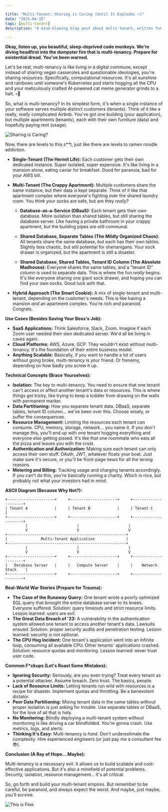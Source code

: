```yaml
---

title: "Multi-Tenant: Sharing is Caring (Until It Explodes 🔥)"
date: "2025-04-15"
tags: [multi-tenant]
description: "A mind-blowing blog post about multi-tenant, written for chaotic Gen Z engineers."

---
```


**Okay, listen up, you beautiful, sleep-deprived code monkeys. We're diving headfirst into the dumpster fire that is multi-tenancy. Prepare for existential dread. You've been warned.**

Let's be real, multi-tenancy is like living in a digital commune, except instead of sharing vegan casseroles and questionable ideologies, you're sharing *resources*. Specifically, computational resources. It's all sunshine and rainbows until someone's Kubernetes pod starts hogging all the CPU and your meticulously crafted AI-powered cat meme generator grinds to a halt. 💀🙏

So, what *is* multi-tenancy? In its simplest form, it's when a single instance of your software serves multiple distinct customers (tenants). Think of it like a really, *really* complicated Airbnb. You've got one building (your application), but multiple apartments (tenants), each with their own furniture (data) and hopefully paying rent (usage).

![Sharing is Caring?](https://i.kym-cdn.com/photos/images/newsfeed/001/878/900/ff5.jpg)

Now, there are levels to this s**t, just like there are levels to ramen noodle addiction.

*   **Single-Tenant (The Hermit Life):** Each customer gets their own dedicated instance. Super isolated, super expensive. It's like living in a mansion alone, eating caviar for breakfast. Good for paranoia, bad for your AWS bill.

*   **Multi-Tenant (The Crappy Apartment):** Multiple customers share the same instance, but their data is kept separate. Think of it like that apartment complex where everyone's fighting over the shared laundry room. You *think* your socks are safe, but are they *really*?

    *   **Database-as-a-Service (DBaaS):** Each tenant gets their own database. More isolation than shared tables, but still sharing the database server. Like having a private bathroom in your crappy apartment, but the building pipes are still communal.

    *   **Shared Database, Separate Tables (The Mildly Organized Chaos):** All tenants share the same database, but each has their own tables. Slightly less chaotic, but still potential for shenanigans. Your sock drawer is organized, but the apartment is still a disaster.

    *   **Shared Database, Shared Tables, Tenant ID Column (The Absolute Madhouse):** Everyone shares the same tables, and a "tenant ID" column is used to separate data. This is where the fun *really* begins. It's like everyone sharing one giant sock drawer, and hoping you can find your own socks. Good luck with that.

*   **Hybrid Approach (The Smart Cookie):** A mix of single-tenant and multi-tenant, depending on the customer's needs. This is like having a mansion *and* an apartment complex. You're rich *and* paranoid. Congrats.

**Use Cases (Besides Saving Your Boss's Job):**

*   **SaaS Applications:** Think Salesforce, Slack, Zoom. Imagine if each Zoom user needed their own dedicated server. We'd all be living in caves again.
*   **Cloud Platforms:** AWS, Azure, GCP. They wouldn't exist without multi-tenancy. It's the foundation of their entire business model.
*   **Anything Scalable:** Basically, if you want to handle a lot of users without going broke, multi-tenancy is your friend. Or frenemy, depending on how badly you screw it up.

**Technical Concepts (Brace Yourselves):**

*   **Isolation:** The key to multi-tenancy. You need to ensure that one tenant can't access or affect another tenant's data or resources. This is where things get tricky, like trying to keep a toddler from drawing on the walls with permanent marker.
*   **Data Partitioning:** How you separate tenant data. DBaaS, separate tables, tenant ID column... we've been over this. Choose wisely, or suffer the consequences.
*   **Resource Management:** Limiting the resources each tenant can consume. CPU, memory, storage, network... you name it. If you don't manage this, you'll end up with one tenant hogging everything and everyone else getting pissed. It's like that one roommate who eats all the pizza and leaves you with the crust.
*   **Authentication and Authorization:** Making sure each tenant can only access their own stuff. OAuth, JWT, whatever floats your boat. Just make sure it's secure, or you'll be front-page news for all the wrong reasons.
*   **Metering and Billing:** Tracking usage and charging tenants accordingly. If you can't do this, you're basically running a charity. Which is nice, but probably not what your investors had in mind.

**ASCII Diagram (Because Why Not?):**

```
+---------------------+     +---------------------+     +---------------------+
| Tenant A            |     | Tenant B            |     | Tenant C            |
+---------------------+     +---------------------+     +---------------------+
         |                      |                      |
         V                      V                      V
+-----------------------------------------------------+
|               Multi-Tenant Application              |
+-----------------------------------------------------+
         |                      |                      |
         V                      V                      V
+---------------------+     +---------------------+     +---------------------+
|   Database Server   |     |   Compute Server    |     |    Network Stack    |
+---------------------+     +---------------------+     +---------------------+
```

**Real-World War Stories (Prepare for Trauma):**

*   **The Case of the Runaway Query:** One tenant wrote a poorly optimized SQL query that brought the entire database server to its knees. Everyone suffered. Solution: query timeouts and strict resource limits. Lesson learned: users are evil.
*   **The Great Data Breach of '23:** A vulnerability in the authentication system allowed one tenant to access another tenant's data. Lawsuits ensued. Solution: proper security audits and penetration testing. Lesson learned: security is not optional.
*   **The CPU Hog Incident:** One tenant's application went into an infinite loop, consuming all available CPU. Other tenants' applications crashed. Solution: resource quotas and monitoring. Lesson learned: never trust user code.

**Common F\*ckups (Let's Roast Some Mistakes):**

*   **Ignoring Security:** Seriously, are you even trying? Treat every tenant as a potential attacker. Assume breach. Zero trust. The basics, people.
*   **Lack of Resource Limits:** Letting tenants run wild with resources is a recipe for disaster. Implement quotas and throttling. Be a benevolent dictator.
*   **Poor Data Partitioning:** Mixing tenant data in the same tables without proper isolation is just asking for trouble. Use separate tables or DBaaS, for the love of all that is holy.
*   **No Monitoring:** Blindly deploying a multi-tenant system without monitoring is like driving a car blindfolded. You're gonna crash. Use metrics, logs, and alerts.
*   **Thinking It's Easy:** Multi-tenancy is *hard*. Don't underestimate the complexity. Hire experienced engineers (or just pay me a consultant fee 😎).

**Conclusion (A Ray of Hope... Maybe):**

Multi-tenancy is a necessary evil. It allows us to build scalable and cost-effective applications. But it's also a minefield of potential problems. Security, isolation, resource management... it's all critical.

So, go forth and build your multi-tenant empires. But remember to be careful, be paranoid, and always expect the worst. And maybe, just maybe, you'll survive.

![This is Fine](https://i.imgflip.com/2whf19.jpg)
